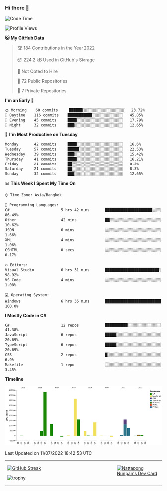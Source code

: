 ### Hi there 👋

<!--START_SECTION:waka-->
![Code Time](http://img.shields.io/badge/Code%20Time-0%20secs-blue)

![Profile Views](http://img.shields.io/badge/Profile%20Views-0-blue)

**🐱 My GitHub Data** 

> 🏆 184 Contributions in the Year 2022
 > 
> 📦 224.2 kB Used in GitHub's Storage 
 > 
> 🚫 Not Opted to Hire
 > 
> 📜 72 Public Repositories 
 > 
> 🔑 7 Private Repositories  
 > 
**I'm an Early 🐤** 

```text
🌞 Morning    60 commits     ██████░░░░░░░░░░░░░░░░░░░   23.72% 
🌆 Daytime    116 commits    ███████████░░░░░░░░░░░░░░   45.85% 
🌃 Evening    45 commits     ████░░░░░░░░░░░░░░░░░░░░░   17.79% 
🌙 Night      32 commits     ███░░░░░░░░░░░░░░░░░░░░░░   12.65%

```
📅 **I'm Most Productive on Tuesday** 

```text
Monday       42 commits     ████░░░░░░░░░░░░░░░░░░░░░   16.6% 
Tuesday      57 commits     █████░░░░░░░░░░░░░░░░░░░░   22.53% 
Wednesday    39 commits     ███░░░░░░░░░░░░░░░░░░░░░░   15.42% 
Thursday     41 commits     ████░░░░░░░░░░░░░░░░░░░░░   16.21% 
Friday       21 commits     ██░░░░░░░░░░░░░░░░░░░░░░░   8.3% 
Saturday     21 commits     ██░░░░░░░░░░░░░░░░░░░░░░░   8.3% 
Sunday       32 commits     ███░░░░░░░░░░░░░░░░░░░░░░   12.65%

```


📊 **This Week I Spent My Time On** 

```text
⌚︎ Time Zone: Asia/Bangkok

💬 Programming Languages: 
C#                       5 hrs 42 mins       █████████████████████░░░░   86.49% 
Other                    42 mins             ██░░░░░░░░░░░░░░░░░░░░░░░   10.62% 
JSON                     6 mins              ░░░░░░░░░░░░░░░░░░░░░░░░░   1.66% 
XML                      4 mins              ░░░░░░░░░░░░░░░░░░░░░░░░░   1.06% 
CSHTML                   0 secs              ░░░░░░░░░░░░░░░░░░░░░░░░░   0.17%

🔥 Editors: 
Visual Studio            6 hrs 31 mins       ████████████████████████░   98.92% 
VS Code                  4 mins              ░░░░░░░░░░░░░░░░░░░░░░░░░   1.08%

💻 Operating System: 
Windows                  6 hrs 35 mins       █████████████████████████   100.0%

```

**I Mostly Code in C#** 

```text
C#                       12 repos            ██████████░░░░░░░░░░░░░░░   41.38% 
JavaScript               6 repos             █████░░░░░░░░░░░░░░░░░░░░   20.69% 
TypeScript               6 repos             █████░░░░░░░░░░░░░░░░░░░░   20.69% 
CSS                      2 repos             █░░░░░░░░░░░░░░░░░░░░░░░░   6.9% 
Makefile                 1 repo              ░░░░░░░░░░░░░░░░░░░░░░░░░   3.45%

```


**Timeline**

![Chart not found](https://raw.githubusercontent.com/aixasz/aixasz/main/charts/bar_graph.png) 


 Last Updated on 11/07/2022 18:42:53 UTC
<!--END_SECTION:waka-->

<table>
<tr>
<td width="70%" valign="top">
 
 [![GitHub Streak](http://github-readme-streak-stats.herokuapp.com?user=aixasz&theme=github-dark&hide_border=true&date_format=%5BY%20%5DM%20j)](https://git.io/streak-stats)

 [![trophy](https://github-profile-trophy.vercel.app/?username=aixasz&theme=onedark)](https://github.com/ryo-ma/github-profile-trophy)
 </td>
<td width="30%" valign="top">
 
<a href="https://app.daily.dev/aixasz"><img src="https://api.daily.dev/devcards/403207936e6547c9a85ea449e9f3abe8.png?r=re8" alt="Nattapong Nunpan's Dev Card"/></a>

 </td>
</tr>
</table>
 
